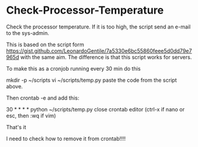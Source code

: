 # Check-Processor-Temperature

Check the processor temperature. If it is too high, the script send an e-mail to the sys-admin.

This is based on the script form https://gist.github.com/LeonardoGentile/7a5330e6bc55860feee5d0dd79e7965d with the same aim. The difference is that this script works for servers.

To make this as a cronjob running every 30 min do this

mkdir -p ~/scripts
vi ~/scripts/temp.py
paste the code from the script above.

Then crontab -e and add this:

30 * * * * python ~/scripts/temp.py
close crontab editor (ctrl-x if nano or esc, then :wq if vim)

That's it

I need to check how to remove it from crontab!!!!

